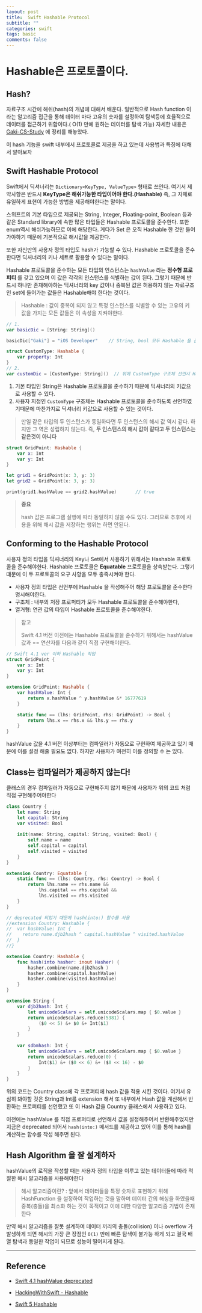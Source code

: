 ```yaml
---
layout: post
title:  Swift Hashable Protocol 
subtitle: ""
categories: swift
tags: basic
comments: false
---
```

  

# Hashable은 프로토콜이다.


## Hash?

자료구조 시간에 해쉬(hash)의 개념에 대해서 배운다. 일반적으로 Hash function 이라는 알고리즘 접근을 통해 데이터 마다 고유의 숫자를 설정하여 탐색등에 효율적으로 데이터를 접근하기 위함이다.( O(1) 만에 원하는 데이터를 탐색 가능) 자세한 내용은 [Gaki-CS-Study](https://github.com/gaki2745/GAKI-CS-Study/tree/master/DataStructure) 에 정리를 해놓았다.

이 hash 기능을 swift 내부에서 프로토콜로 제공을 하고 있는데 사용법과 특징에 대해서 알아보자



## Swift Hashable Protocol

Swift에서 딕셔너리는 `Dictionary<KeyType, ValueType>` 형태로 쓰인다. 여기서 제약사항은 반드시 **KeyType은 해쉬가능한 타입이어야 한다.(Hashable)** 즉, 그 자체로 유일하게 표현이 가능한 방법을 제공해야한다는 말이다.

스위프트의 기본 타입으로 제공되는 String, Integer, Floating-point, Boolean 등과 같은 Standard library에 속한 많은 타입들은 Hashable 프로토콜을 준수한다. 또한 enum역시 해쉬가능하므로 이에 해당한다. 게다가 Set 은 오직 Hashable 한 것만 들어가야하기 때문에 기본적으로 해시값을 제공한다.

또한 자신만의 사용자 정의 타입도 hash가 가능할 수 있다. Hashable 프로토콜을 준수한다면 딕셔너리의 키나 세트로 활용할 수 있다는 말이다.

Hashable 프로토콜을 준수하는 모든 타입의 인스턴스는 `hashValue` 라는 **정수형 프로퍼티** 를 갖고 있으며 이 값은 각각의 인스턴스를 식별하는 값이 된다. 그렇기 때문에 반드시 하나만 존재해야하는 딕셔너리의 key 값이나 중복된 값은 허용하지 않는 자료구조인 set에 들어가는 값들은 Hashable해야 한다는 것이다.

> Hashable : 값이 중복이 되지 않고 특정 인스턴스를 식별할 수 있는 고유의 키 값을 가지는 모든 값들은 이 속성을 지켜야한다.

```swift
// 1.
var basicDic = [String: String]()

basicDic["Gaki"] = "iOS Developer"    // String, bool 모두 Hashable 을 준수하는 기본 타입

struct CustomType: Hashable {
    var property: Int
}
// 2.
var customDic = [CustomType: String]()  // 위에 CustomType 구조체 선언시 Hashable 프로토콜을 준수하게 선언했기때문에 딕셔너리 키값으로 사용할 수 있다.

```

1. 기본 타입인 String은 Hashable 프로토콜을 준수하기 때문에 딕셔너리의 키값으로 사용할 수 있다.
2. 사용자 지정인 `CustomType` 구조체는 Hashable 프로토콜을 준수하도록 선언하였기때문에 마찬가지로 딕셔너리 키값으로 사용할 수 있는 것이다.

> 만일 같은 타입의 두 인스턴스가 동일하다면 두 인스턴스의 해시 값 역시 같다. 하지만 그 역은 성립하지 않는다. 즉, **두 인스턴스의 해시 값이 같다고 두 인스턴스는 같은것이 아니다**

```swift
struct GridPoint: Hashable {
    var x: Int
    var y: Int
}

let grid1 = GridPoint(x: 3, y: 3)
let grid2 = GridPoint(x: 3, y: 3)

print(grid1.hashValue == grid2.hashValue)       // true
```

> **중요**
>
> hash 값은 프로그램 실행에 따라 동일하지 않을 수도 있다. 그러므로 추후에 사용을 위해 해시 값을 저장하는 행위는 하면 안된다.



## Conforming to the Hashable Protocol

사용자 정의 타입을 딕셔너리의 Key나 Set에서 사용하기 위해서는 Hashable 프로토콜을 준수해야한다. Hashable 프로토콜은 **Equatable** 프로토콜을 상속받는다. 그렇기 떄문에 이 두 프로토콜의 요구 사항을 모두 충족시켜야 한다.

- 사용자 정의 타입은 선언부에 Hashable 을 작성해주어 해당 프로토콜을 준수한다 명시해야한다.
- 구조체 : 내부의 저장 프로퍼티가 모두 Hashable 프로토콜을 준수해야한다,
- 열거형: 연관 값의 타입이 Hashable 프로토콜을 준수해야한다.

> 참고 
>
> Swift 4.1 버전 이전에는 Hashable 프로토콜을 준수하기 위해서는 hashValue 값과 == 연산자를 다음과 같이 직접 구현해야한다.

```swift
// Swift 4.1 ver 이하 Hashable 작업
struct GridPoint {
    var x: Int
    var y: Int
}

extension GridPoint: Hashable {
    var hashValue: Int {
        return x.hashValue ^ y.hashValue &* 16777619
    }

    static func == (lhs: GridPoint, rhs: GridPoint) -> Bool {
        return lhs.x == rhs.x && lhs.y == rhs.y
    }
}
```

hashValue 값을 4.1 버전 이상부터는 컴파일러가 자동으로 구현하여 제공하고 있기 때문에 이를 설정 해줄 필요도 없다. 하지만 사용자가 여전히 이를 정의할 수 는 있다.

## Class는 컴파일러가 제공하지 않는다!

클래스의 경우 컴파일러가 자동으로 구현해주지 않기 때문에 사용자가 위의 코드 처럼 직접 구현해주어야한다

```swift
class Country {
    let name: String
    let capital: String
    var visited: Bool
    
    init(name: String, capital: String, visited: Bool) {
        self.name = name
        self.capital = capital
        self.visited = visited
    }
}

extension Country: Equatable {
    static func == (lhs: Country, rhs: Country) -> Bool {
        return lhs.name == rhs.name &&
            lhs.capital == rhs.capital &&
            lhs.visited == rhs.visited
    }
}

// deprecated 되었기 때문에 hash(into:) 함수를 사용
//extension Country: Hashable {
//  var hashValue: Int {
//    return name.djb2hash ^ capital.hashValue ^ visited.hashValue
//  }
//}

extension Country: Hashable {
    func hash(into hasher: inout Hasher) {
        hasher.combine(name.djb2hash )
        hasher.combine(capital.hashValue)
        hasher.combine(visited.hashValue)
    }
}

extension String {
    var djb2hash: Int {
        let unicodeScalars = self.unicodeScalars.map { $0.value }
        return unicodeScalars.reduce(5381) {
            ($0 << 5) &+ $0 &+ Int($1)
        }
    }
    
    var sdbmhash: Int {
        let unicodeScalars = self.unicodeScalars.map { $0.value }
        return unicodeScalars.reduce(0) {
            Int($1) &+ ($0 << 6) &+ ($0 << 16) - $0
        }
    }
}
```

위의 코드는 Country class에 각 프로퍼티에 hash 값을 적용 시킨 것이다. 여기서 유심히 봐야할 것은 String과 Int를 extension 해서 또 내부에서 Hash 값을 계산해서 반환하는 프로퍼티를 선언했고 또 이 Hash 값을 Country 클래스에서 사용하고 있다.

이전에는 hashValue 를 직접 프로퍼티로 선언해서 값을 설정해주어서 반환해주었지만 지금은 deprecated 되어서 `hash(into:)` 메서드를 제공하고 있어 이를 통해 hash를 계산하는 함수를 작성 해주면 된다.



## Hash Algorithm 을 잘 설계하자

 hashValue의 로직을 작성할 때는 사용자 정의 타입을 이루고 있는 데이터들에 따라 적절한 해시 알고리즘을 사용해야한다

> 해시 알고리즘이란? : 앞에서 데이터들을 특정 숫자로 표현하기 위해 HashFunction 을 설정하여 작업하는 것을 말하며 데이터 간의 해싱을 하였을때 중복(충돌)을 최소화 하는 것이 목적이고 이에 대한 다양한 알고리즘 기법이 존재한다

만약 해시 알고리즘을 잘못 설계하여 데이터 끼리의 충돌(collision) 이나 overflow 가 발생하게 되면 해시의 가장 큰 장점인 `O(1)`  만에 빠른 탐색이 불가능 하게 되고 결국 배열 탐색과 동일한 작업이 되므로 성능이 떨어지게 된다.



<hr>



## Reference

- [Swift 4.1 hashValue deprecated](https://stackoverflow.com/questions/55395207/swift-hashable-hashvalue-is-deprecated-as-a-protocol-requirement)

- [HackingWithSwift - Hashable](https://www.hackingwithswift.com/articles/115/swift-4-2-improves-hashable-with-a-new-hasher-struct)
- [Swift 5 Hashable](https://www.hackingwithswift.com/example-code/language/how-to-conform-to-the-hashable-protocol)





